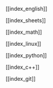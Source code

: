[[index_english]]


[[index_sheets]] 


[[index_math]]


[[index_linux]]


[[index_python]]


[[index_c++]]


[[index_git]]


